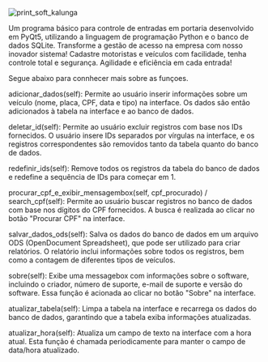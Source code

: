 


![print_soft_kalunga](https://github.com/Felhipee/Controle-de-acesso-Portaria-/assets/17773216/b96ae9ed-8324-4f1c-b57c-6489e273472b)


<p align="left">

Um programa básico para controle de entradas em portaria desenvolvido em PyQt5, utilizando a linguagem de programação Python e o banco de dados SQLite. 
Transforme a gestão de acesso na empresa com nosso inovador sistema! 
Cadastre motoristas e veículos com facilidade, tenha controle total e segurança. 
Agilidade e eficiência em cada entrada!

Segue abaixo para connhecer mais sobre as funçoes.


adicionar_dados(self): Permite ao usuário inserir informações sobre um veículo (nome, placa, CPF, data e tipo) na interface. 
Os dados são então adicionados à tabela na interface e ao banco de dados.

deletar_id(self): Permite ao usuário excluir registros com base nos IDs fornecidos. 
O usuário insere IDs separados por vírgulas na interface, e os registros correspondentes são removidos tanto da tabela quanto do banco de dados.

redefinir_ids(self): Remove todos os registros da tabela do banco de dados e redefine a sequência de IDs para começar em 1.

procurar_cpf_e_exibir_mensagembox(self, cpf_procurado) / search_cpf(self): Permite ao usuário buscar registros no banco de dados com base nos dígitos do CPF fornecidos. 
A busca é realizada ao clicar no botão "Procurar CPF" na interface.

salvar_dados_ods(self): Salva os dados do banco de dados em um arquivo ODS (OpenDocument Spreadsheet), que pode ser utilizado para criar relatórios. 
O relatório inclui informações sobre todos os registros, bem como a contagem de diferentes tipos de veículos.

sobre(self): Exibe uma messagebox com informações sobre o software, incluindo o criador, número de suporte, e-mail de suporte e versão do software. 
Essa função é acionada ao clicar no botão "Sobre" na interface.

atualizar_tabela(self): Limpa a tabela na interface e recarrega os dados do banco de dados, garantindo que a tabela exiba informações atualizadas.

atualizar_hora(self): Atualiza um campo de texto na interface com a hora atual. 
Esta função é chamada periodicamente para manter o campo de data/hora atualizado.
</p>
